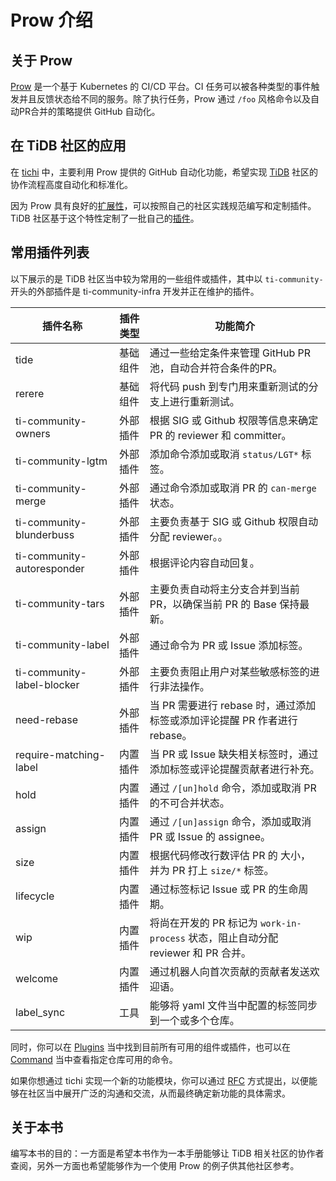 # Prow 介绍

## 关于 Prow

[Prow](https://github.com/kubernetes/test-infra/tree/master/prow) 是一个基于 Kubernetes 的 CI/CD 平台。CI 任务可以被各种类型的事件触发并且反馈状态给不同的服务。除了执行任务，Prow 通过 `/foo` 风格命令以及自动PR合并的策略提供 GitHub 自动化。

## 在 TiDB 社区的应用

在 [tichi](https://github.com/ti-community-infra/tichi) 中，主要利用 Prow 提供的 GitHub 自动化功能，希望实现 [TiDB](https://github.com/pingcap/tidb) 社区的协作流程高度自动化和标准化。

因为 Prow 具有良好的[扩展性](https://github.com/kubernetes/test-infra/tree/master/prow/plugins)，可以按照自己的社区实践规范编写和定制插件。TiDB 社区基于这个特性定制了一批自己的[插件](https://github.com/ti-community-infra/tichi/tree/master/internal/pkg/externalplugins)。

## 常用插件列表

以下展示的是 TiDB 社区当中较为常用的一些组件或插件，其中以 `ti-community-` 开头的外部插件是 ti-community-infra 开发并正在维护的插件。

| 插件名称                    | 插件类型 | 功能简介                                                                        |
| -------------------------- | ------ | -------------------------------------------------------------------------------|
| tide                       | 基础组件 | 通过一些给定条件来管理 GitHub PR 池，自动合并符合条件的PR。                           |
| rerere                     | 基础组件 | 将代码 push 到专门用来重新测试的分支上进行重新测试。                                  |
| ti-community-owners        | 外部插件 | 根据 SIG 或 Github 权限等信息来确定 PR 的 reviewer 和 committer。                  |
| ti-community-lgtm          | 外部插件 | 添加命令添加或取消 `status/LGT*` 标签。                                           |
| ti-community-merge         | 外部插件 | 通过命令添加或取消 PR 的 `can-merge` 状态。                                       |
| ti-community-blunderbuss   | 外部插件 | 主要负责基于 SIG 或 Github 权限自动分配 reviewer。。                               |
| ti-community-autoresponder | 外部插件 | 根据评论内容自动回复。                                                            |
| ti-community-tars          | 外部插件 | 主要负责自动将主分支合并到当前 PR，以确保当前 PR 的 Base 保持最新。                    |
| ti-community-label         | 外部插件 | 通过命令为 PR 或 Issue 添加标签。                                                 |
| ti-community-label-blocker | 外部插件 | 主要负责阻止用户对某些敏感标签的进行非法操作。                                        |
| need-rebase                | 外部插件 | 当 PR 需要进行 rebase 时，通过添加标签或添加评论提醒 PR 作者进行 rebase。              |
| require-matching-label     | 内置插件 | 当 PR 或 Issue 缺失相关标签时，通过添加标签或评论提醒贡献者进行补充。                   |
| hold                       | 内置插件 | 通过 `/[un]hold` 命令，添加或取消 PR 的不可合并状态。                                |
| assign                     | 内置插件 | 通过 `/[un]assign` 命令，添加或取消 PR 或 Issue 的 assignee。                      |
| size                       | 内置插件 | 根据代码修改行数评估 PR 的 大小，并为 PR 打上 `size/*` 标签。                         |
| lifecycle                  | 内置插件 | 通过标签标记 Issue 或 PR 的生命周期。                                              |
| wip                        | 内置插件 | 将尚在开发的 PR 标记为 `work-in-process` 状态，阻止自动分配 reviewer 和 PR 合并。     |
| welcome                    | 内置插件 | 通过机器人向首次贡献的贡献者发送欢迎语。                                             |
| label_sync                 | 工具    | 能够将 yaml 文件当中配置的标签同步到一个或多个仓库。                                  |

同时，你可以在 [Plugins](https://prow.tidb.io/plugins) 当中找到目前所有可用的组件或插件，也可以在 [Command](https://prow.tidb.io/command-help) 当中查看指定仓库可用的命令。

如果你想通过 tichi 实现一个新的功能模块，你可以通过 [RFC](https://github.com/ti-community-infra/rfcs) 方式提出，以便能够在社区当中展开广泛的沟通和交流，从而最终确定新功能的具体需求。 

## 关于本书

编写本书的目的：一方面是希望本书作为一本手册能够让 TiDB 相关社区的协作者查阅，另外一方面也希望能够作为一个使用 Prow 的例子供其他社区参考。


